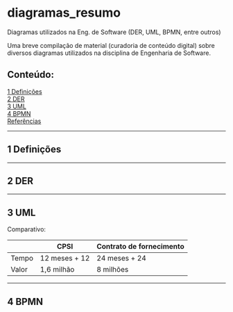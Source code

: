 # diagramas_resumo
Diagramas utilizados na Eng. de Software (DER, UML, BPMN, entre outros)



Uma breve compilação de material (curadoria de conteúdo digital) sobre diversos diagramas utilizados na disciplina de Engenharia de Software.



## Conteúdo:

[1 Definições](#1-Definições) <br>
[2 DER](#2-Laboratório-de-Inovação) <br>
[3 UML](#3-UML) <br>
[4 BPMN](#4-BPMN) <br>
[Referências](#Referências) <br>


<!---
     comentario 0

     ![Nova lei de licitação](https://raw.githubusercontent.com/monteiro74/lab_inova_serv_pub/main/imagens/nova_lei_licitacao.jpeg)


```
exemplo de caixa de texto
```

-->




---
## 1 Definições


---
## 2 DER


---
## 3 UML


Comparativo:

|	          | CPSI          | Contrato de fornecimento|
| ------------ | ------------- | ----------------------- |
| Tempo        | 12 meses + 12 | 24 meses + 24           |
| Valor        | 1,6 milhão    | 8 milhões               |


---
## 4 BPMN


